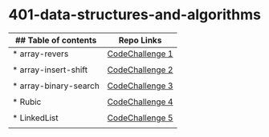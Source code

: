 # 401-data-structures-and-algorithms


| ## Table of contents               |  Repo Links                    |
|-----------------------------------|------------------------------  |
| * array-revers                 | [CodeChallenge 1](https://github.com/mahmood-alashqar/401-data-structures-and-algorithms/blob/main/Challenges/array-reverse/reverse.png)                               |
|                                   |                                |
| * array-insert-shift                   | [CodeChallenge 2](https://github.com/mahmood-alashqar/401-data-structures-and-algorithms/blob/main/Challenges/array-insert-shift/My%20First%20Board.jpg)                              |
|                                   |                                |
| * array-binary-search  | [CodeChallenge 3](https://github.com/mahmood-alashqar/401-data-structures-and-algorithms/tree/main/Challenges/array-binary-search)                               |
|                                   |                                |
| * Rubic    | [ CodeChallenge 4](https://github.com/mahmood-alashqar/401-data-structures-and-algorithms/blob/main/Challenges/Rubic/Sum2DArray.jpg)                               |
|                                   |                                |
| * LinkedList   | [ CodeChallenge 5](https://github.com/mahmood-alashqar/401-data-structures-and-algorithms/tree/main/Challenges/LinkedList/app/src/main/java/linkedSource)                               |
|                                   |                                |






